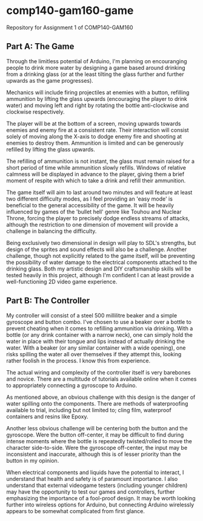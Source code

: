 # comp140-gam160-game
Repository for Assignment 1 of COMP140-GAM160

## Part A: The Game

Through the limitless potential of Arduino, I'm planning on encouranging people to drink more water by designing a game based around drinking from a drinking glass (or at the least tilting the glass further and further upwards as the game progresses).

Mechanics will include firing projectiles at enemies with a button, refilling ammunition by lifting the glass upwards (encouraging the player to drink water) and moving left and right by rotating the bottle anti-clockwise and clockwise respectively.

The player will be at the bottom of a screen, moving upwards towards enemies and enemy fire at a consistent rate. Their interaction will consist solely of moving along the X-axis to dodge enemy fire and shooting at enemies to destroy them. Ammunition is limited and can be generously refilled by lifting the glass upwards. 

The refilling of ammunition is not instant, the glass must remain raised for a short period of time while ammunition slowly refills. Windows of relative calmness will be displayed in advance to the player, giving them a brief moment of respite with which to take a drink and refill their ammunition.

The game itself will aim to last around two minutes and will feature at least two different difficulty modes, as I feel providing an 'easy mode' is beneficial to the general accessibility of the game. It will be heavily influenced by games of the 'bullet hell' genre like Touhou and Nuclear Throne, forcing the player to precisely dodge endless streams of attacks, although the restriction to one dimension of movement will provide a challenge in balancing the difficulty.

Being exclusively two dimensional in design will play to SDL's strengths, but design of the sprites and sound effects will also be a challenge. Another challenge, though not explicitly related to the game itself, will be preventing the possibility of water damage to the electrical components attached to the drinking glass. Both my artistic design and DIY craftsmanship skills will be tested heavily in this project, although I'm confident I can at least provide a well-functioning 2D video game experience.

## Part B: The Controller

My controller will consist of a steel 500 millilitre beaker and a simple gyroscope and button combo. I've chosen to use a beaker over a bottle to prevent cheating when it comes to refilling ammunition via drinking. With a bottle (or any drink container with a narrow neck), one can simply hold the water in place with their tongue and lips instead of actually drinking the water. With a beaker (or any similar container with a wide opening), one risks spilling the water all over themselves if they attempt this, looking rather foolish in the process. I know this from experience.

The actual wiring and complexity of the controller itself is very barebones and novice. There are a multitude of tutorials available online when it comes to appropriately connecting a gyroscope to Arduino.

As mentioned above, an obvious challenge with this design is the danger of water spilling onto the components. There are methods of waterproofing available to trial, including but not limited to; cling film, waterproof containers and resins like Epoxy.

Another less obvious challenge will be centering both the button and the gyroscope. Were the button off-center, it may be difficult to find during intense moments where the bottle is repeatedly twisted/rolled to move the character side-to-side. Were the gyroscope off-center, the input may be inconsistent and inaccurate, although this is of lesser priority than the button in my opinion.

When electrical components and liquids have the potential to interact, I understand that health and safety is of paramount importance. I also understand that external videogame testers (including younger children) may have the opportunity to test our games and controllers, further emphasizing the importance of a fool-proof design. It may be worth looking further into wireless options for Arduino, but connecting Arduino wirelessly appears to be somewhat complicated from first glance.
